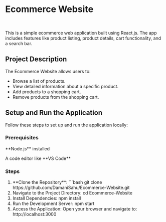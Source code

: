 <h1>Ecommerce Website</h1><br>
<p>This is a simple ecommerce web application built using React.js.
The app includes features like product listing, product details, cart functionality, and a search bar.</p>

<h2>Project Description</h2>
<p>The Ecommerce Website allows users to:</p>

<ul>
    <li> Browse a list of products.</li>
    <li>View detailed information about a specific product.</li>
    <li> Add products to a shopping cart.</li>
    <li> Remove products from the shopping cart.</li>
</ul>
<h2>Setup and Run the Application</h2>
<p>Follow these steps to set up and run the application locally:</p>
<h3>Prerequisites</h3>
<p> **Node.js** installed </p>
<p>A code editor like **VS Code**</p>
<h3>Steps</h3>
<ol>
    <li>
        **Clone the Repository**:
        ```bash
       git clone https://github.com/DamaniSahu/Ecommerce-Website.git
    </li>
    <li>Navigate to the Project Directory:
    cd Ecommerce-Website
    </li>
    <li>
        Install Dependencies:
        npm install
    </li>
    <li>Run the Development Server:
    npm start
    </li>
    <li>
        Access the Application:
        Open your browser and navigate to: http://localhost:3000
    </li>
</ol>

   
    
    
   
   
